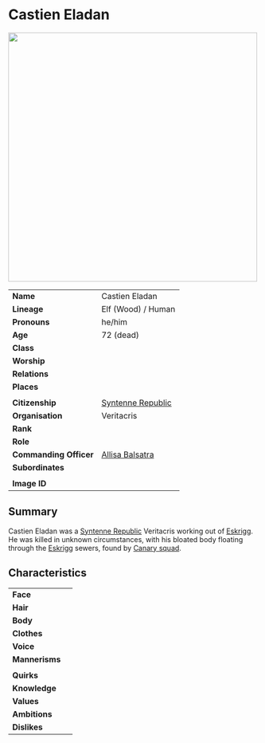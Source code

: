 # Castien Eladan

<img src="https://raw.githubusercontent.com/jesskelsall/astarus-images/main/characters/portraits/imageid.png" height="500" />

|||
| --- | --- |
| **Name** | Castien Eladan | character.3
| **Lineage** | Elf (Wood) / Human |
| **Pronouns** | he/him |
| **Age** | 72 (dead) |
| **Class** | |
| **Worship** | |
| **Relations** | |
| **Places** | |
|||
| **Citizenship** | [Syntenne Republic](../civilisations/syntenne-republic/syntenne-republic.md) |
| **Organisation** | Veritacris |
| **Rank** | |
| **Role** | |
| **Commanding Officer** | [Allisa Balsatra](allisa-balsatra.md) |
| **Subordinates** | |
|||
| **Image ID** | |

## Summary

Castien Eladan was a [Syntenne Republic](../civilisations/syntenne-republic/syntenne-republic.md) Veritacris working out of [Eskrigg](../places/cities/eskrigg.md). He was killed in unknown circumstances, with his bloated body floating through the [Eskrigg](../places/cities/eskrigg.md) sewers, found by [Canary squad](../organisations/government/astorrel/squads/canary-squad.md).

## Characteristics

| | |
| --- | --- |
| **Face** | | characteristics.2
| **Hair** | |
| **Body** | |
| **Clothes** | |
| **Voice** | |
| **Mannerisms** | |
| | |
| **Quirks** | |
| **Knowledge** | |
| **Values** | |
| **Ambitions** | |
| **Dislikes** | |
